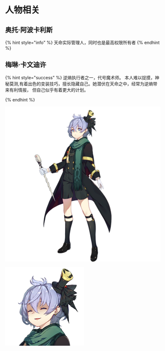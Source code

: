 # 人物相关

## 奥托·阿波卡利斯 <a id="otto"></a>

{% hint style="info" %}
天命实际管理人，同时也是最高权限所有者
{% endhint %}

## 梅琳·卡文迪许

{% hint style="success" %}
逆熵执行者之一，代号魔术师。 本人难以捉摸，神秘莫测,有着出色的变装技巧，擅长隐藏自己。她潜伏在天命之中，经常为逆熵带来有利情报， 但自己似乎有着更大的计划。

    
{% endhint %}

![](../../.gitbook/assets/887.png)

![](../../.gitbook/assets/887_003.png)

